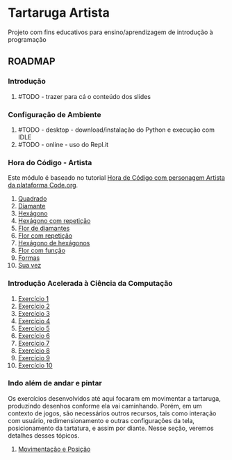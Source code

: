 # Tartaruga Artista
Projeto com fins educativos para ensino/aprendizagem de introdução à programação

## ROADMAP

### Introdução

1. #TODO - trazer para cá o conteúdo dos slides

### Configuração de Ambiente

1. #TODO - desktop - download/instalação do Python e execução com IDLE
2. #TODO - online - uso do Repl.it

### Hora do Código - Artista

Este módulo é baseado no tutorial [Hora de Código com personagem Artista da
plataforma Code.org](https://studio.code.org/s/artist/lessons/1/levels/1).

1. [Quadrado](/03_HoraCodigo/01_quadrado.md)
1. [Diamante](/03_HoraCodigo/02_diamante.md)
1. [Hexágono](/03_HoraCodigo/03_hexagono.md)
1. [Hexágono com repetição](/03_HoraCodigo/04_hexagono_com_repeticao.md)
1. [Flor de diamantes](/03_HoraCodigo/05_flor_diamante.md)
1. [Flor com repetição](/03_HoraCodigo/06_flor_com_repeticao.md)
1. [Hexágono de hexágonos](/03_HoraCodigo/07_hexagono_de_hexagonos.md)
1. [Flor com função](/03_HoraCodigo/08_flor_com_funcao.md)
1. [Formas](/03_HoraCodigo/09_formas.md)
1. [Sua vez](/03_HoraCodigo/10_sua_vez.md)

### Introdução Acelerada à Ciência da Computação

1. [Exercício 1](exercicio001.py) 
1. [Exercício 2](exercicio002.py)
1. [Exercício 3](exercicio003.py)
1. [Exercício 4](exercicio004.py)
1. [Exercício 5](exercicio005.py)
1. [Exercício 6](exercicio006.py)
1. [Exercício 7](exercicio007.py)
1. [Exercício 8](exercicio008.py)
1. [Exercício 9](exercicio009.py)
1. [Exercício 10](exercicio010.py)

### Indo além de andar e pintar

Os exercícios desenvolvidos até aqui focaram em movimentar a tartaruga,
produzindo desenhos conforme ela vai caminhando. Porém, em um contexto de jogos,
são necessários outros recursos, tais como interação com usuário, redimensionamento
e outras configurações da tela, posicionamento da tartatura, e assim por diante.
Nesse seção, veremos detalhes desses tópicos.

1. [Movimentação e Posição](/04_indo_alem/01_movimentacao.md)
